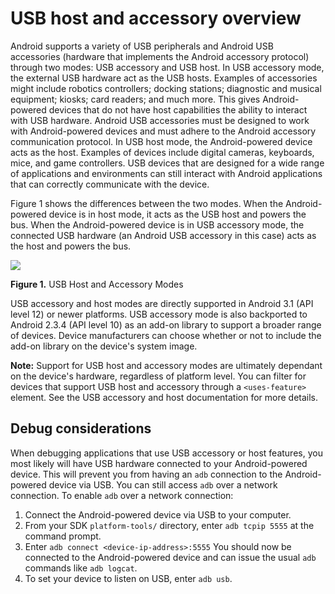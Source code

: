 # USB host and accessory overview

Android supports a variety of USB peripherals and Android USB accessories (hardware that implements the Android accessory protocol) through two modes: USB accessory and USB host. In USB accessory mode, the external USB hardware act as the USB hosts. Examples of accessories might include robotics controllers; docking stations; diagnostic and musical equipment; kiosks; card readers; and much more. This gives Android-powered devices that do not have host capabilities the ability to interact with USB hardware. Android USB accessories must be designed to work with Android-powered devices and must adhere to the Android accessory communication protocol. In USB host mode, the Android-powered device acts as the host. Examples of devices include digital cameras, keyboards, mice, and game controllers. USB devices that are designed for a wide range of applications and environments can still interact with Android applications that can correctly communicate with the device.

Figure 1 shows the differences between the two modes. When the Android-powered device is in host mode, it acts as the USB host and powers the bus. When the Android-powered device is in USB accessory mode, the connected USB hardware (an Android USB accessory in this case) acts as the host and powers the bus.

![](https://developer.android.com/static/images/usb-host-accessory.png)

**Figure 1.** USB Host and Accessory Modes

USB accessory and host modes are directly supported in Android 3.1 (API level 12) or newer platforms. USB accessory mode is also backported to Android 2.3.4 (API level 10) as an add-on library to support a broader range of devices. Device manufacturers can choose whether or not to include the add-on library on the device's system image.

**Note:** Support for USB host and accessory modes are ultimately dependant on the device's hardware, regardless of platform level. You can filter for devices that support USB host and accessory through a `<uses-feature>` element. See the USB accessory and host documentation for more details.

Debug considerations
--------------------

When debugging applications that use USB accessory or host features, you most likely will have USB hardware connected to your Android-powered device. This will prevent you from having an `adb` connection to the Android-powered device via USB. You can still access `adb` over a network connection. To enable `adb` over a network connection:

1.  Connect the Android-powered device via USB to your computer.
2.  From your SDK `platform-tools/` directory, enter `adb tcpip 5555` at the command prompt.
3.  Enter `adb connect <device-ip-address>:5555` You should now be connected to the Android-powered device and can issue the usual `adb` commands like `adb logcat`.
4.  To set your device to listen on USB, enter `adb usb`.